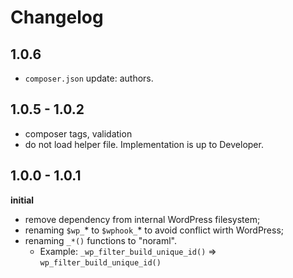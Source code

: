 # Changelog

## 1.0.6

- `composer.json` update: authors.

## 1.0.5 - 1.0.2

 - composer tags, validation
 - do not load helper file. Implementation is up to Developer.
 
## 1.0.0 - 1.0.1

**initial**

- remove dependency from internal WordPress filesystem;
- renaming `$wp_`* to `$wphook_`* to avoid conflict wirth WordPress; 
- renaming `_*()` functions to "noraml". 
    - Example: `_wp_filter_build_unique_id()` => `wp_filter_build_unique_id()`